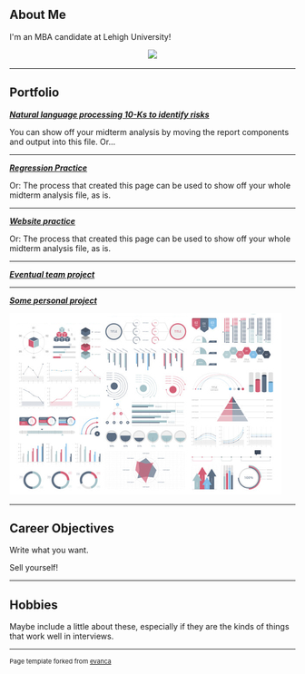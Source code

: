 ## About Me

I'm an MBA candidate at Lehigh University! 

<!-- Upload your own photo and change the path -->

<p style="text-align:center;">
  <img class="img-circle" src="https://github.com/donbowen/donbowen.github.io/raw/master/images/Dahee Seminara.jpeg" width="50%">
</p>

---

## Portfolio

<!-- You can link to other websites, PDFs in this repo, and other pages in this repo -->

_**[Natural language processing 10-Ks to identify risks](10k_nlp_covid)**_

You can show off your midterm analysis by moving the report components and output into this file. Or...

---

_**[Regression Practice](Regression_practice)**_

Or: The process that created this page can be used to show off your whole midterm analysis file, as is.

---

_**[Website practice](Website_practice)**_

Or: The process that created this page can be used to show off your whole midterm analysis file, as is.

---

_**[Eventual team project](https://donbowen.github.io/teamproject/)**_

---

_**[Some personal project](/pdf/sample_presentation.pdf)**_

<img src="images/dummy_thumbnail.jpg?raw=true"/>

---

## Career Objectives

Write what you want. 

Sell yourself!

---

## Hobbies

Maybe include a little about these, especially if they are the kinds of things that work well in interviews.

---
<p style="font-size:11px">Page template forked from <a href="https://github.com/evanca/quick-portfolio">evanca</a></p>
<!-- Remove above link if you don't want to attibute -->
